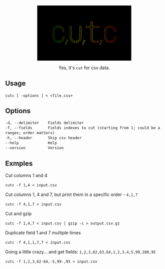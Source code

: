 <p align="center">
   <img width="300" src="icon.png" alt="" align="center">
</p>
<p align="center">
   Yes, it's <code>cut</code> for csv data.
</p>

## Usage

```
cutc [ -options ] < <file.csv>
```

## Options

```
-d, --delimiter    Fields delimiter
-f, --fields       Fields indexes to cut (starting from 1; could be a ranges; order matters)
-h, --header       Skip csv header
--help             Help
--version          Version
```

## Exmples

Cut columns 1 and 4

```shell
cutc -f 1,4 < input.csv
```

Cut columns 1, 4 and 7, but print them in a specific order - `4,1,7`

```shell
cutc -f 4,1,7 < input.csv
```

Cut and gzip

```shell
cutc -f 1,4,7 < input.csv | gzip -c > output.csv.gz
```

Duplicate field 1 and 7 multiple times

```shell
cutc -f 4,1,1,7,7 < input.csv
```

Going a little crazy... and get fields: `1,2,3,62,63,64,1,2,3,4,5,99,100,95`

```shell
cutc -f 1,2,3,62-64,-5,99-,95 < input.csv
```

